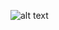 

![alt text](heart-shaped-clover-petal-over-green-grass-horizontal-banner-30202928.jpg
 "Logo Title Text 1")
